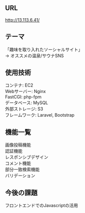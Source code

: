 ## URL
http://13.113.6.41/  

## テーマ
「趣味を取り入れたソーシャルサイト」  
 → オススメの温泉/サウナSNS  

## 使用技術
コンテナ: EC2  
Webサーバー: Nginx  
FastCGI: php-fpm  
データベース: MySQL  
外部ストレージ: S3  
フレームワーク: Laravel, Bootstrap  

## 機能一覧
画像投稿機能  
認証機能  
レスポンシブデザイン  
コメント機能  
部分一致検索機能  
バリデーション  

## 今後の課題
フロントエンドでのJavascriptの活用  
